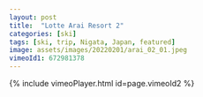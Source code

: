 ```yaml
---
layout: post
title:  "Lotte Arai Resort 2"
categories: [ski]
tags: [ski, trip, Nigata, Japan, featured]
image: assets/images/20220201/arai_02_01.jpeg
vimeoId1: 672981378
---
```



{% include vimeoPlayer.html id=page.vimeoId2 %}

